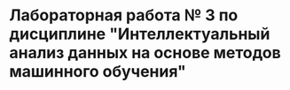 # Лабораторная работа № 3 по дисциплине "Интеллектуальный анализ данных на основе методов машинного обучения"
